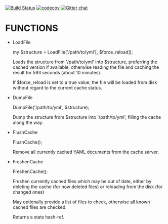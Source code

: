 [![Build Status](https://travis-ci.org/binary-com/perl-YAML-CacheLoader.svg?branch=master)](https://travis-ci.org/binary-com/perl-YAML-CacheLoader)
[![codecov](https://codecov.io/gh/binary-com/perl-YAML-CacheLoader/branch/master/graph/badge.svg)](https://codecov.io/gh/binary-com/perl-YAML-CacheLoader)
[![Gitter chat](https://badges.gitter.im/binary-com/perl-YAML-CacheLoader.png)](https://gitter.im/binary-com/perl-YAML-CacheLoader)

# FUNCTIONS

- LoadFile

    my $structure = LoadFile('/path/to/yml'\[, $force\_reload\]);

    Loads the structure from '/path/to/yml' into $structure, preferring the cached version if available,
    otherwise reading the file and caching the result for 593 seconds (about 10 minutes).

    If $force\_reload is set to a true value, the file will be loaded from disk without regard
    to the current cache status.

- DumpFile

    DumpFile('/path/to/yml', $structure);

    Dump the structure from $structure into '/path/to/yml', filling the cache along the way.

- FlushCache

    FlushCache();

    Remove all currently cached YAML documents from the cache server.

- FreshenCache

    FreshenCache();

    Freshen currently cached files which may be out of date, either by deleting the cache (for now deleted files) or reloading from the disk (for changed ones)

    May optionally provide a list of files to check, otherwise all known cached files are checked.

    Returns a stats hash-ref.
